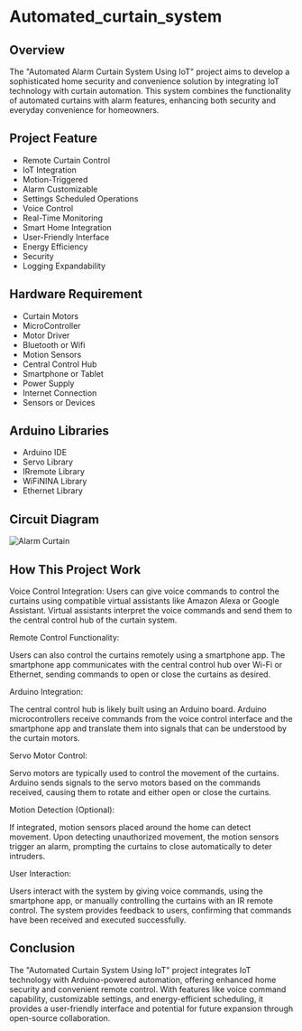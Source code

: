 # Automated_curtain_system
## Overview
The "Automated Alarm Curtain System Using IoT" project aims to develop a sophisticated home security and convenience solution by integrating IoT technology with curtain automation. This system combines the functionality of automated curtains with alarm features, enhancing both security and everyday convenience for homeowners.
## Project Feature
* Remote Curtain Control
* IoT Integration
* Motion-Triggered
* Alarm Customizable
* Settings Scheduled Operations
* Voice Control
* Real-Time Monitoring
* Smart Home Integration
* User-Friendly Interface
* Energy Efficiency
* Security
* Logging Expandability
## Hardware Requirement
* Curtain Motors
* MicroController
* Motor Driver
* Bluetooth or Wifi
* Motion Sensors
* Central Control Hub
* Smartphone or Tablet
* Power Supply
* Internet Connection
* Sensors or Devices
## Arduino Libraries
* Arduino IDE
* Servo Library
* IRremote Library
* WiFiNINA Library
* Ethernet Library
## Circuit Diagram

![Alarm Curtain](https://github.com/nigam-adarsh2003/Automated_curtain_system/assets/119562732/befcc9c7-696e-474a-baf7-863a31b73455)

## How This Project Work
Voice Control Integration:
Users can give voice commands to control the curtains using compatible virtual assistants like Amazon Alexa or Google Assistant. Virtual assistants interpret the voice commands and send them to the central control hub of the curtain system.

Remote Control Functionality:

Users can also control the curtains remotely using a smartphone app. The smartphone app communicates with the central control hub over Wi-Fi or Ethernet, sending commands to open or close the curtains as desired.

Arduino Integration:

The central control hub is likely built using an Arduino board. Arduino microcontrollers receive commands from the voice control interface and the smartphone app and translate them into signals that can be understood by the curtain motors.

Servo Motor Control:

Servo motors are typically used to control the movement of the curtains. Arduino sends signals to the servo motors based on the commands received, causing them to rotate and either open or close the curtains.

Motion Detection (Optional):

If integrated, motion sensors placed around the home can detect movement. Upon detecting unauthorized movement, the motion sensors trigger an alarm, prompting the curtains to close automatically to deter intruders.

User Interaction:

Users interact with the system by giving voice commands, using the smartphone app, or manually controlling the curtains with an IR remote control. The system provides feedback to users, confirming that commands have been received and executed successfully.
## Conclusion
The "Automated Curtain System Using IoT" project integrates IoT technology with Arduino-powered automation, offering enhanced home security and convenient remote control. With features like voice command capability, customizable settings, and energy-efficient scheduling, it provides a user-friendly interface and potential for future expansion through open-source collaboration.
